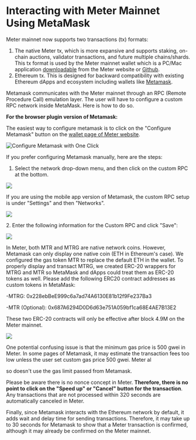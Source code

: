 # Interacting with Meter Mainnet Using MetaMask

Meter mainnet now supports two transactions (tx) formats:&#x20;

1. The native Meter tx, which is more expansive and supports staking, on-chain auctions, validator transactions, and future multiple chains/shards. This tx format is used by the Meter mainnet wallet which is a PC/Mac application [downloadable](https://www.meter.io/wallets/) from the Meter website or [Github](https://github.com/meterio/meter-wallet).&#x20;
2. Ethereum tx. This is designed for backward compatibility with existing Ethereum dApps and ecosystem including wallets like [Metamask](https://metamask.io).

Metamask communicates with the Meter mainnet through an RPC (Remote Procedure Call) emulation layer.  The user will have to configure a custom RPC network inside MetaMask. Here is how to do so.

**For the browser plugin version of Metamask:**

The easiest way to configure metamask is to click on the "Configure Metamask" button on the [wallet page of Meter website](https://meter.io/wallets).

![Configure Metamask with One Click](<../.gitbook/assets/image (7) (1).png>)

If you prefer configuring Metamask manually, here are the steps:

1. Select the network drop-down menu, and then click on the custom RPC at the bottom.

![](<../.gitbook/assets/image (3).png>)

If you are using the mobile app version of Metamask, the custom RPC setup is under "Settings" and then "Networks".

![](<../.gitbook/assets/image (6).png>)



2\. Enter the following information for the Custom RPC and click "Save":

![](<../.gitbook/assets/image (4).png>)

In Meter, both MTR and MTRG are native network coins. However, Metamask can only display one native coin (ETH in Ethereum's case). We configured the gas token MTR to replace the default ETH in the wallet. To properly display and transact MTRG, we created ERC-20 wrappers for MTRG and MTR so MetaMask and dApps could treat them as ERC-20 tokens as well. Please add the following ERC20 contract addresses as custom tokens in MetaMask:

\-MTRG: 0x228ebBeE999c6a7ad74A6130E81b12f9Fe237Ba3

\-MTR (Optional): 0x687A6294D0D6d63e751A059bf1ca68E4AE7B13E2

These two ERC-20 contracts will only be effective after block 4.9M on the Meter mainnet.

![](<../.gitbook/assets/image (1).png>)

One potential confusing issue is that the minimum gas price is 500 gwei in Meter.  In some pages of Metamask, it may estimate the transaction fees too low unless the user set custom gas price 500 gwei.  Meter al

so doesn't use the gas limit passed from Metamask.

Please be aware there is no nonce concept in Meter.  **Therefore, there is no point to click on the "Speed up" or "Cancel" button for the transaction**.  Any transactions that are not processed within 320 seconds are automatically canceled in Meter.

Finally, since Metamask interacts with the Ethereum network by default, it adds wait and delay time for sending transactions. Therefore, it may take up to 30 seconds for Metamask to show that a Meter transaction is confirmed, although it may already be confirmed on the Meter mainnet.&#x20;









